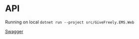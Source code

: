 # API

Running on local
`dotnet run --project src/GiveFreely.EMS.Web`

[Swagger](https://localhost:57679/swagger/index.html)

